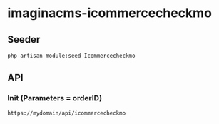 # imaginacms-icommercecheckmo

## Seeder

```bash
php artisan module:seed Icommercecheckmo
```

## API

### Init (Parameters = orderID)
    
    https://mydomain/api/icommercecheckmo





